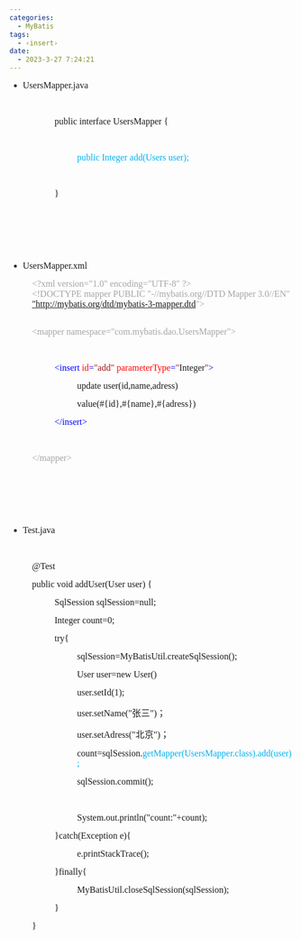 ```yaml
---
categories:
  - MyBatis
tags:
  - ‹insert›
date:
  - 2023-3-27 7:24:21
---
```


<ul style="list-style-type:disc"><li><span style="font-size:12.0pt"><span style="font-family:&quot;Comic Sans MS&quot;">UsersMapper</span></span><span style="font-size:12.0pt"><span style="font-family:&quot;Comic Sans MS&quot;">.java</span></span></li></ul><p><span style="font-size:12.0pt"><span style="font-family:&quot;Comic Sans MS&quot;">&nbsp;</span></span></p><p style="margin-left: 80px;"><span style="font-size:12.0pt"><span style="font-family:&quot;Comic Sans MS&quot;">public interface UsersMapper {</span></span></p><p style="margin-left: 80px;"><span style="font-size:12.0pt"><span style="font-family:&quot;Comic Sans MS&quot;"><span style="color:#00b0f0">&nbsp;</span></span></span></p><p style="margin-left: 120px;"><span style="font-size:12.0pt"><span style="font-family:&quot;Comic Sans MS&quot;"><span style="color:#00b0f0">public Integer add(Users user);</span></span></span></p><p style="margin-left: 80px;"><span style="font-size:12.0pt"><span style="font-family:&quot;Comic Sans MS&quot;"><span style="color:#00b0f0">&nbsp;</span></span></span></p><p style="margin-left: 80px;"><span style="font-size:12.0pt"><span style="font-family:&quot;Comic Sans MS&quot;">}</span></span></p><p><span style="font-size:12.0pt"><span style="font-family:&quot;Comic Sans MS&quot;"><span style="color:#ed7d31">&nbsp;</span></span></span></p><p><span style="font-size:12.0pt"><span style="font-family:&quot;Comic Sans MS&quot;">&nbsp;</span></span></p><p><span style="font-size:12.0pt"><span style="font-family:&quot;Comic Sans MS&quot;">&nbsp;</span></span></p><ul style="list-style-type:disc"><li><span style="font-size:12.0pt"><span style="font-family:&quot;Comic Sans MS&quot;">Users</span></span><span style="font-size:12.0pt"><span style="font-family:&quot;Comic Sans MS&quot;">Mapper.xml</span></span></li></ul><p style="margin-left: 40px;"><span style="font-size:12.0pt"><span style="font-family:&quot;Comic Sans MS&quot;"><span style="color:#a5a5a5">&lt;?xml version="1.0" encoding="UTF-8" ?&gt;<br>&lt;!DOCTYPE mapper PUBLIC "-//mybatis.org//DTD Mapper 3.0//EN" <a data-cke-saved-href="http://-" href="http://-">"http://mybatis.org/dtd/mybatis-3-mapper.dtd</a>"&gt;</span></span></span></p><p style="margin-left: 40px;"><br><span style="font-size:12.0pt"><span style="font-family:&quot;Comic Sans MS&quot;"><span style="color:#a5a5a5">&lt;mapper namespace="com.mybatis.dao.UsersMapper"&gt;</span></span></span></p><p style="margin-left: 40px;"><span style="font-size:12.0pt"><span style="font-family:&quot;Comic Sans MS&quot;"><span style="color:#2151ff">&nbsp;</span></span></span></p><p style="margin-left: 80px;"><span style="font-size:12.0pt"><span style="font-family:&quot;Comic Sans MS&quot;"><span style="color:blue">&lt;</span><span style="color:blue">insert</span> <span style="color:red">id</span><span style="color:blue">=</span><span style="color:#a31515">"</span><span style="color:#a31515">add</span><span style="color:#a31515">" </span><span style="color:red">parameterType</span><span style="color:blue">=</span><span style="color:#a31515">"</span>Integer<span style="color:#a31515">"</span><span style="color:blue">&gt;</span></span></span></p><p style="margin-left: 120px;"><span style="font-size:12.0pt"><span style="font-family:&quot;Comic Sans MS&quot;">update user(id,name,adress)</span></span></p><p style="margin-left: 120px;"><span style="font-size:12.0pt"><span style="font-family:&quot;Comic Sans MS&quot;">value(#{id},#{name},#{adress})</span></span></p><p style="margin-left: 80px;"><span style="font-size:12.0pt"><span style="font-family:&quot;Comic Sans MS&quot;"><span style="color:blue">&lt;/insert&gt;</span></span></span></p><p style="margin-left: 40px;"><span style="font-size:12.0pt"><span style="font-family:&quot;Comic Sans MS&quot;"><span style="color:blue">&nbsp;</span></span></span></p><p style="margin-left: 40px;"><span style="font-size:12.0pt"><span style="font-family:&quot;Comic Sans MS&quot;"><span style="color:#a5a5a5">&lt;/mapper&gt;</span></span></span></p><p><span style="font-size:12.0pt"><span style="font-family:&quot;Comic Sans MS&quot;"><span style="color:blue">&nbsp;</span></span></span></p><p><span style="font-size:12.0pt"><span style="font-family:&quot;Comic Sans MS&quot;"><span style="color:#ed7d31">&nbsp;</span></span></span></p><p><span style="font-size:12.0pt"><span style="font-family:&quot;Comic Sans MS&quot;"><span style="color:#ed7d31">&nbsp;</span></span></span></p><ul style="list-style-type:disc"><li><span style="font-size:12.0pt"><span style="font-family:&quot;Comic Sans MS&quot;">Test.java</span></span></li></ul><p><span style="font-size:12.0pt"><span style="font-family:&quot;Comic Sans MS&quot;"><span style="color:#ed7d31">&nbsp;</span></span></span></p><p style="margin-left: 40px;"><span style="font-size:12.0pt"><span style="font-family:&quot;Comic Sans MS&quot;">@Test</span></span></p><p style="margin-left: 40px;"><span style="font-size:12.0pt"><span style="font-family:&quot;Comic Sans MS&quot;">public void addUser(User user) {</span></span></p><p style="margin-left: 80px;"><span style="font-size:12.0pt"><span style="font-family:&quot;Comic Sans MS&quot;">SqlSession sqlSession=null;</span></span></p><p style="margin-left: 80px;"><span style="font-size:12.0pt"><span style="font-family:&quot;Comic Sans MS&quot;">Integer count=0;</span></span></p><p style="margin-left: 80px;"><span style="font-size:12.0pt"><span style="font-family:&quot;Comic Sans MS&quot;">try{</span></span></p><p style="margin-left: 120px;"><span style="font-size:12.0pt"><span style="font-family:&quot;Comic Sans MS&quot;">sqlSession=MyBatisUtil.createSqlSession();</span></span></p><p style="margin-left: 120px;"><span style="font-size:12.0pt"><span style="font-family:&quot;Comic Sans MS&quot;">User user=new User()</span></span></p><p style="margin-left: 120px;"><span style="font-size:12.0pt"><span style="font-family:&quot;Comic Sans MS&quot;">user.setId(1);</span></span></p><p style="margin-left: 120px;"><span style="font-size:12.0pt"><span style="font-family:&quot;Comic Sans MS&quot;">user.setName("</span><span style="font-family:&quot;Microsoft YaHei UI&quot;">张三</span><span style="font-family:&quot;Comic Sans MS&quot;">")</span><span style="font-family:&quot;Microsoft YaHei UI&quot;">；</span></span></p><p style="margin-left: 120px;"><span style="font-size:12.0pt"><span style="font-family:&quot;Comic Sans MS&quot;">user.setAdress("</span><span style="font-family:&quot;Microsoft YaHei UI&quot;">北京</span><span style="font-family:&quot;Comic Sans MS&quot;">")</span><span style="font-family:&quot;Microsoft YaHei UI&quot;">；</span></span></p><p style="margin-left: 120px;"><span style="font-size:12.0pt"><span style="font-family:&quot;Comic Sans MS&quot;">count=sqlSession.<span style="color:#00b0f0">getMapper(UsersMapper.class).</span><span style="color:#00b0f0">add</span><span style="color:#00b0f0">(</span><span style="color:#00b0f0">user</span><span style="color:#00b0f0">);</span></span></span></p><p style="margin-left: 120px;"><span style="font-size:12.0pt"><span style="font-family:&quot;Comic Sans MS&quot;">sqlSession.commit();</span></span></p><p style="margin-left: 120px;"><span style="font-size:12.0pt"><span style="font-family:&quot;Comic Sans MS&quot;">&nbsp;</span></span></p><p style="margin-left: 120px;"><span style="font-size:12.0pt"><span style="font-family:&quot;Comic Sans MS&quot;">System.out.println("count:"+count);</span></span></p><p style="margin-left: 80px;"><span style="font-size:12.0pt"><span style="font-family:&quot;Comic Sans MS&quot;">}catch(Exception e){</span></span></p><p style="margin-left: 120px;"><span style="font-size:12.0pt"><span style="font-family:&quot;Comic Sans MS&quot;">e.printStackTrace();</span></span></p><p style="margin-left: 80px;"><span style="font-size:12.0pt"><span style="font-family:&quot;Comic Sans MS&quot;">}finally{</span></span></p><p style="margin-left: 120px;"><span style="font-size:12.0pt"><span style="font-family:&quot;Comic Sans MS&quot;">MyBatisUtil.closeSqlSession(sqlSession);</span></span></p><p style="margin-left: 80px;"><span style="font-size:12.0pt"><span style="font-family:&quot;Comic Sans MS&quot;">}</span></span></p><p style="margin-left: 40px;"><span style="font-size:12.0pt"><span style="font-family:&quot;Comic Sans MS&quot;">}</span></span></p>
